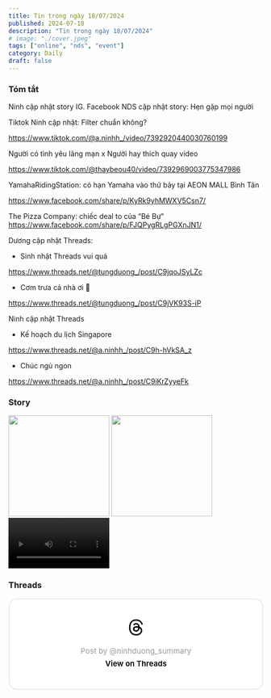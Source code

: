 ```yaml
---
title: Tin trong ngày 18/07/2024
published: 2024-07-18
description: "Tin trong ngày 18/07/2024"
# image: "./cover.jpeg"
tags: ["online", "nds", "event"]
category: Daily
draft: false
---
```


### Tóm tắt 

Ninh cập nhật story IG. Facebook NDS cập nhật story: Hẹn gặp mọi người

Tiktok Ninh cập nhật: Filter chuẩn không?

https://www.tiktok.com/@a.ninhh_/video/7392920440030760199

Người có tình yêu lãng mạn x Người hay thích quay video 

https://www.tiktok.com/@thaybeou40/video/7392969003775347986

 
YamahaRidingStation: có hạn Yamaha vào thứ bảy tại AEON MALL Bình Tân

https://www.facebook.com/share/p/KyRk9yhMWXV5Csn7/

The Pizza Company: chiếc deal to của “Bé Bự"
https://www.facebook.com/share/p/FJQPygRLgPGXnJN1/


Dương cập nhật Threads:

- Sinh nhật Threads vui quá

https://www.threads.net/@tungduong_/post/C9jqoJSyLZc

- Cơm trưa cả nhà ơi 🍚

https://www.threads.net/@tungduong_/post/C9jVK93S-iP


Ninh cập nhật Threads

- Kế hoạch du lịch Singapore 

https://www.threads.net/@a.ninhh_/post/C9h-hVkSA_z

- Chúc ngủ ngon 

https://www.threads.net/@a.ninhh_/post/C9iKrZyyeFk



### Story 


<img width="200" src="https://github.com/user-attachments/assets/52d6680f-3531-4039-bd69-5ab2206bcb35" />

<img width="200" src="https://github.com/user-attachments/assets/7f603d0a-9081-4593-8ef3-5c432481893e" />

<video width="200" controls>
  <source src="https://github.com/user-attachments/assets/ef3ca9ed-6960-4bc5-9e4e-965271eb55ad" type="video/mp4">
</video>


### Threads 

<blockquote class="text-post-media" data-text-post-permalink="https://www.threads.net/@ninhduong_summary/post/C9kcEMZS28K" data-text-post-version="0" id="ig-tp-C9kcEMZS28K" style=" background:#FFF; border-width: 1px; border-style: solid; border-color: #00000026; border-radius: 16px; max-width:540px; margin: 1px; min-width:270px; padding:0; width:99.375%; width:-webkit-calc(100% - 2px); width:calc(100% - 2px);"> <a href="https://www.threads.net/@ninhduong_summary/post/C9kcEMZS28K" style=" background:#FFFFFF; line-height:0; padding:0 0; text-align:center; text-decoration:none; width:100%; font-family: -apple-system, BlinkMacSystemFont, sans-serif;" target="_blank"> <div style=" padding: 40px; display: flex; flex-direction: column; align-items: center;"><div style=" display:block; height:32px; width:32px; padding-bottom:20px;"> <svg aria-label="Threads" height="32px" role="img" viewBox="0 0 192 192" width="32px" xmlns="http://www.w3.org/2000/svg"> <path d="M141.537 88.9883C140.71 88.5919 139.87 88.2104 139.019 87.8451C137.537 60.5382 122.616 44.905 97.5619 44.745C97.4484 44.7443 97.3355 44.7443 97.222 44.7443C82.2364 44.7443 69.7731 51.1409 62.102 62.7807L75.881 72.2328C81.6116 63.5383 90.6052 61.6848 97.2286 61.6848C97.3051 61.6848 97.3819 61.6848 97.4576 61.6855C105.707 61.7381 111.932 64.1366 115.961 68.814C118.893 72.2193 120.854 76.925 121.825 82.8638C114.511 81.6207 106.601 81.2385 98.145 81.7233C74.3247 83.0954 59.0111 96.9879 60.0396 116.292C60.5615 126.084 65.4397 134.508 73.775 140.011C80.8224 144.663 89.899 146.938 99.3323 146.423C111.79 145.74 121.563 140.987 128.381 132.296C133.559 125.696 136.834 117.143 138.28 106.366C144.217 109.949 148.617 114.664 151.047 120.332C155.179 129.967 155.42 145.8 142.501 158.708C131.182 170.016 117.576 174.908 97.0135 175.059C74.2042 174.89 56.9538 167.575 45.7381 153.317C35.2355 139.966 29.8077 120.682 29.6052 96C29.8077 71.3178 35.2355 52.0336 45.7381 38.6827C56.9538 24.4249 74.2039 17.11 97.0132 16.9405C119.988 17.1113 137.539 24.4614 149.184 38.788C154.894 45.8136 159.199 54.6488 162.037 64.9503L178.184 60.6422C174.744 47.9622 169.331 37.0357 161.965 27.974C147.036 9.60668 125.202 0.195148 97.0695 0H96.9569C68.8816 0.19447 47.2921 9.6418 32.7883 28.0793C19.8819 44.4864 13.2244 67.3157 13.0007 95.9325L13 96L13.0007 96.0675C13.2244 124.684 19.8819 147.514 32.7883 163.921C47.2921 182.358 68.8816 191.806 96.9569 192H97.0695C122.03 191.827 139.624 185.292 154.118 170.811C173.081 151.866 172.51 128.119 166.26 113.541C161.776 103.087 153.227 94.5962 141.537 88.9883ZM98.4405 129.507C88.0005 130.095 77.1544 125.409 76.6196 115.372C76.2232 107.93 81.9158 99.626 99.0812 98.6368C101.047 98.5234 102.976 98.468 104.871 98.468C111.106 98.468 116.939 99.0737 122.242 100.233C120.264 124.935 108.662 128.946 98.4405 129.507Z" /></svg></div> <div style=" font-size: 15px; line-height: 21px; color: #999999; font-weight: 400; padding-bottom: 4px; "> Post by @ninhduong_summary</div> <div style=" font-size: 15px; line-height: 21px; color: #000000; font-weight: 600; "> View on Threads</div></div></a></blockquote>
<script async src="https://www.threads.net/embed.js"></script>